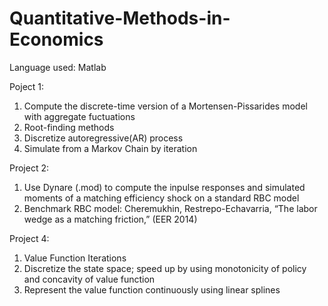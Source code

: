 # Quantitative-Methods-in-Economics

Language used: Matlab

Poject 1: 
  1. Compute the discrete-time version of a Mortensen-Pissarides model with aggregate fuctuations
  2. Root-finding methods
  3. Discretize autoregressive(AR) process  
  4. Simulate from a Markov Chain by iteration

Project 2:
  1. Use Dynare (.mod) to compute the inpulse responses and simulated moments of a matching efficiency shock on a standard RBC model
  2. Benchmark RBC model: Cheremukhin, Restrepo-Echavarria, “The labor wedge as a matching friction,” (EER 2014)

Project 4:
  1. Value Function Iterations
  2. Discretize the state space; speed up by using monotonicity of policy and concavity of value function
  3. Represent the value function continuously using linear splines
